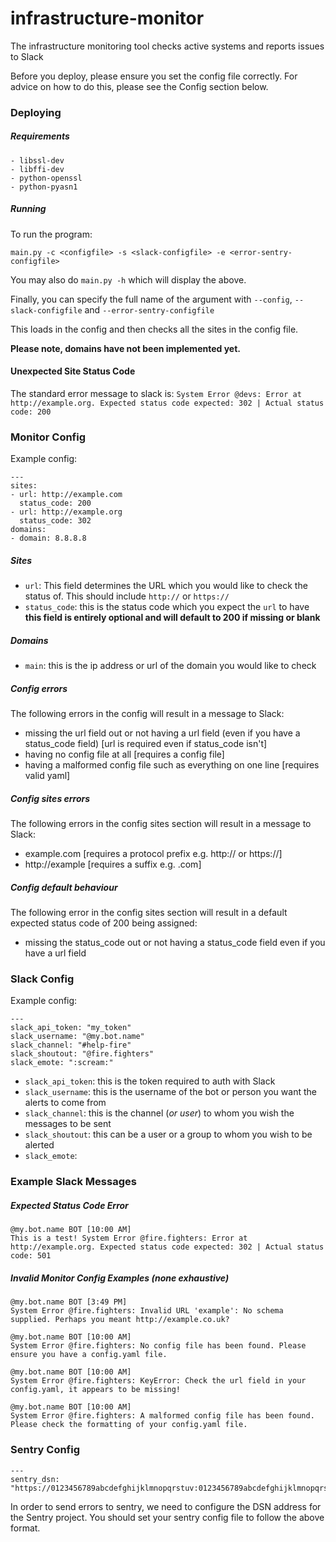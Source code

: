 # infrastructure-monitor
The infrastructure monitoring tool checks active systems and reports issues to Slack

Before you deploy, please ensure you set the config file correctly. For advice on how to do this, please see the Config section below.

### Deploying

##### Requirements

```
- libssl-dev
- libffi-dev
- python-openssl
- python-pyasn1
```

##### Running

To run the program:

`main.py -c <configfile> -s <slack-configfile> -e <error-sentry-configfile>`

You may also do `main.py -h` which will display the above.

Finally, you can specify the full name of the argument with `--config`, `--slack-configfile` and `--error-sentry-configfile`

This loads in the config and then checks all the sites in the config file.

**Please note, domains have not been implemented yet.**

#### Unexpected Site Status Code
The standard error message to slack is:
`System Error @devs: Error at http://example.org. Expected status code expected: 302 | Actual status code: 200`

### Monitor Config

Example config:
```
---
sites:
- url: http://example.com
  status_code: 200
- url: http://example.org
  status_code: 302
domains:
- domain: 8.8.8.8
```

##### Sites
- `url`: This field determines the URL which you would like to check the status of. This should include `http://` or `https://`
- `status_code`: this is the status code which you expect the `url` to have **this field is entirely optional and will default to 200 if missing or blank**

##### Domains
- `main`: this is the ip address or url of the domain you would like to check

##### Config errors
The following errors in the config will result in a message to Slack:
- missing the url field out or not having a url field (even if you have a status_code field) [url is required even if status_code isn't]
- having no config file at all [requires a config file]
- having a malformed config file such as everything on one line [requires valid yaml]

##### Config sites errors
The following errors in the config sites section will result in a message to Slack:
- example.com [requires a protocol prefix e.g. http:// or https://]
- http://example [requires a suffix e.g. .com]

##### Config default behaviour
The following error in the config sites section will result in a default expected status code of 200 being assigned:
- missing the status_code out or not having a status_code field even if you have a url field

### Slack Config

Example config:
```
---
slack_api_token: "my_token"
slack_username: "@my.bot.name"
slack_channel: "#help-fire"
slack_shoutout: "@fire.fighters"
slack_emote: ":scream:"
```

- `slack_api_token`: this is the token required to auth with Slack
- `slack_username`: this is the username of the bot or person you want the alerts to come from
- `slack_channel`: this is the channel (*or user*) to whom you wish the messages to be sent
- `slack_shoutout`: this can be a user or a group to whom you wish to be alerted
- `slack_emote`: 

### Example Slack Messages

##### Expected Status Code Error
```
@my.bot.name BOT [10:00 AM]  
This is a test! System Error @fire.fighters: Error at http://example.org. Expected status code expected: 302 | Actual status code: 501
```

##### Invalid Monitor Config Examples (none exhaustive)
```
@my.bot.name BOT [3:49 PM]  
System Error @fire.fighters: Invalid URL 'example': No schema supplied. Perhaps you meant http://example.co.uk?
```
```
@my.bot.name BOT [10:00 AM]  
System Error @fire.fighters: No config file has been found. Please ensure you have a config.yaml file.
```
```
@my.bot.name BOT [10:00 AM]  
System Error @fire.fighters: KeyError: Check the url field in your config.yaml, it appears to be missing!
```
```
@my.bot.name BOT [10:00 AM]  
System Error @fire.fighters: A malformed config file has been found. Please check the formatting of your config.yaml file.
```

### Sentry Config

```
---
sentry_dsn: "https://0123456789abcdefghijklmnopqrstuv:0123456789abcdefghijklmnopqrstuv@app.getsentry.com/01234"
```

In order to send errors to sentry, we need to configure the DSN address for the Sentry project. You should set your sentry config file to follow the above format.
